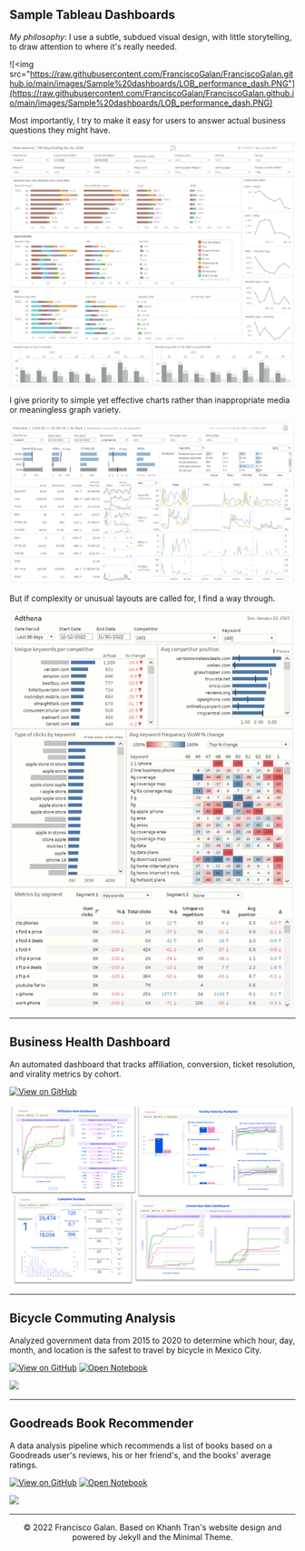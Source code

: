 ## Sample Tableau Dashboards

*My philosophy*: I use a subtle, subdued visual design, with little storytelling, to draw attention to where it's really needed. 

![<img src="https://raw.githubusercontent.com/FranciscoGalan/FranciscoGalan.github.io/main/images/Sample%20dashboards/LOB_performance_dash.PNG"](https://raw.githubusercontent.com/FranciscoGalan/FranciscoGalan.github.io/main/images/Sample%20dashboards/LOB_performance_dash.PNG)



Most importantly, I try to make it easy for users to answer actual business questions they might have.

![](https://raw.githubusercontent.com/FranciscoGalan/FranciscoGalan.github.io/main/images/Sample%20dashboards/Attribution_dash.PNG)



I give priority to simple yet effective charts rather than inappropriate media or meaningless graph variety.

![](https://raw.githubusercontent.com/FranciscoGalan/FranciscoGalan.github.io/main/images/Sample%20dashboards/Dash9.PNG)

But if complexity or unusual layouts are called for, I find a way through.

![](https://raw.githubusercontent.com/FranciscoGalan/FranciscoGalan.github.io/main/images/Sample%20dashboards/Dash3.PNG)



------



## Business Health Dashboard

An automated dashboard that tracks affiliation, conversion, ticket resolution, and virality metrics by cohort.

[![View on GitHub](https://img.shields.io/badge/GitHub-View_on_GitHub-blue?logo=GitHub)](https://github.com/FranciscoGalan/Business_Health_Dashboard)

![](https://raw.githubusercontent.com/FranciscoGalan/Business_Health_Dashboard/main/Media/Business%20Health%20Dashboard.png)



---


## Bicycle Commuting Analysis

Analyzed government data from 2015 to 2020 to determine which hour, day, month, and location is the safest to travel by bicycle in Mexico City.

[![View on GitHub](https://img.shields.io/badge/GitHub-View_on_GitHub-blue?logo=GitHub)](https://github.com/FranciscoGalan/Bicycle_Commuting_Mexico_City) [![Open Notebook](https://img.shields.io/badge/Jupyter-Open_Notebook-blue?logo=Jupyter)](https://nbviewer.org/github/FranciscoGalan/Bicycle_Commuting_Mexico_City/blob/main/main.ipynb)

![](https://raw.githubusercontent.com/FranciscoGalan/Bicycle_Commuting_Mexico_City/main/Media/Mapa_incidentes_viales.jpg)



---


## Goodreads Book Recommender

A data analysis pipeline which recommends a list of books based on a Goodreads user's reviews, his or her friend's, and the books' average  ratings.

[![View on GitHub](https://img.shields.io/badge/GitHub-View_on_GitHub-blue?logo=GitHub)](https://github.com/FranciscoGalan/Goodreads_Book_Recommender) [![Open Notebook](https://img.shields.io/badge/Jupyter-Open_Notebook-blue?logo=Jupyter)](https://nbviewer.org/github/FranciscoGalan/Goodreads_Book_Recommender/blob/main/main.ipynb)

![](https://raw.githubusercontent.com/FranciscoGalan/Goodreads_Book_Recommender/main/Media/recommended_books_francisco_galan.PNG)

---
<center>© 2022 Francisco Galan. Based on Khanh Tran's website design and powered by Jekyll and the Minimal Theme.</center>

